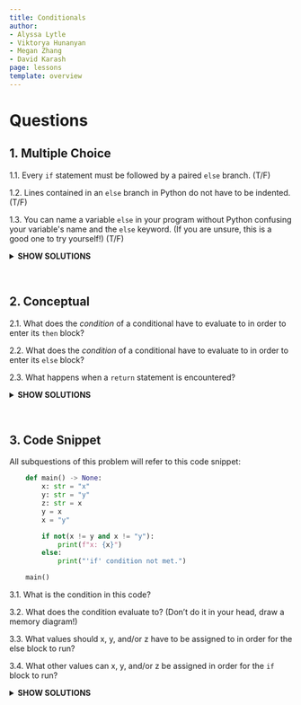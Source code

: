 ```yaml
---
title: Conditionals 
author:
- Alyssa Lytle
- Viktorya Hunanyan
- Megan Zhang
- David Karash
page: lessons
template: overview
---
```


# Questions

## 1. Multiple Choice

1.1. Every `if` statement must be followed by a paired `else` branch. (T/F)

1.2. Lines contained in an `else` branch in Python do not have to be indented. (T/F)

1.3. You can name a variable `else` in your program without Python confusing your variable's name and the `else` keyword. (If you are unsure, this is a good one to try yourself!) (T/F)


<details>
  <summary><b>SHOW SOLUTIONS</b></summary>
  

1.1. `False`

1.2. `False`

1.3. `False`

</details>

&nbsp;

<!-- 
## 2. Inputting a Value

 All subquestions of this problem will refer to this code snippet:

        x: int = int(input("Pick a number: "))
        y: int = 10
        z: int = 2
        x = x - 1
        if x < 10:
            print("A")
        else:
            if (x % z) == 0:
                print ("B")
        if x == (y + z):
            print("C")
        else: 
            print("D")

For the following subquestions, answer with a valid input value for `x` that would cause the given letter to print. It is OK for your input to cause other letters to print as well.
If there is no such value, write "Unreachable".

4.1 `A`

4.2 `B`

4.3 `C`

4.4 `D`

Now, answer with a valid input value for `x` that
would cause the *exact* given letter(s) to print (no other letters). 
If there is no such value, write "Unreachable".  
4.5 

`A` <br>
`C`

4.6 

`B` <br>
`C`


4.7 

`C`


4.8 

`D` -->

<!-- 
5. Write the format of a conditional using the following:
You might not need to use all and can use any multiple times: `if`, `else`, `==`, `<condition>`, `False`, `True`, `<do something>`.

6. Write the format of a conditional using the following:
You might not need to use all and can use any multiple times: `while`, `<condition>`, `==`, `False`, `True`, `<do something>`. -->


## 2. Conceptual 

2.1. What does the *condition* of a conditional have to evaluate to in order to enter its `then` block?

2.2. What does the *condition* of a conditional have to evaluate to in order to enter its `else` block?

2.3. What happens when a `return` statement is encountered?


<details>
  <summary><b>SHOW SOLUTIONS</b></summary>
  

2.1. The condition must evaluate to `True`.

2.2. The condition must evaluate to `False`.

2.3. The return value is recorded in memory and the function is immediately exited.

</details>

&nbsp;


<!-- ## 3. Code Snippet 1

All subquestions of this problem will refer to this pseudo code snippet:

```
    if <condition1>:
        <do_something> # then block
    elif <condition2>:
        <do_something> # elif block
    else:
        <do_something> # else block
```

3.1. From the general format of a conditional with an `elif` block, what needs to be True and/or False in order for the `elif` block to evaluate?

3.2. Is `<condition1>` not being met the same as having `if <condition1> == False:`? -->

## 3. Code Snippet 

All subquestions of this problem will refer to this code snippet:

```python
    def main() -> None: 
        x: str = "x"
        y: str = "y"
        z: str = x
        y = x
        x = "y"

        if not(x != y and x != "y"):
            print(f"x: {x}")
        else:
            print("'if' condition not met.")

    main()
```

3.1. What is the condition in this code?

3.2. What does the condition evaluate to? (Don’t do it in your head, draw a memory diagram!)

3.3. What values should x, y, and/or z have to be assigned to in order for the else block to run?

3.4. What other values can x, y, and/or z be assigned in order for the `if` block to run?



<details>
  <summary><b>SHOW SOLUTIONS</b></summary>
  

3.1. `not(x != y and x != "y")`

3.2. The condition evaluates to `True`.

3.3. To ensure the `else` block runs in the given code, the condition `x != y and x != "y"` must be true. This means `x` should be different from `y` and `x` should also be different from the string `"y"`. For example, setting `x = "a"` and `y = "b"` will satisfy this condition, making the `else` block execute.

3.4. To make the `if` block run, the condition `not(x != y and x != "y")` must be true, which happens when `x` is either the same as `y` or the same as `"y"`, or both. In the original code where `x = "y"`, `y = "x"`, and `z = "x"`, the `if` block runs as `not(x != y and x != "y")` evaluates to true.


</details>

&nbsp;


<!-- ---


[solutions](#conceptual-solutions)

# Solutions 

## Conceptual Questions - Solutions

1.1. F
1.2. F
1.3. F -->

<!-- 4. 
    
    4.1 Any value < 11

    4.2 Any value >= 11 and odd. (Since `x % z == 0` must be True and `z` is 2, this means `x - 1` must be even.)

    4.3 13

    4.4 Any value != 13

    4.5 Unreachable

    4.6 13

    4.7 Unreachable

    4.8 Any value >= 11 and even -->
<!-- 
5. 
```python
    if <condition> == True:
        <do_something>
    else:
        <do_something>
```
OR
```python
    if <condition>:
        <do_something>
    else:
        <do_something>
```

6. 
```python
    while <condition> == True:
        <do_something>
```
OR
```python
    while <condition>:
        <do_something>
``` -->

<!-- 2.1. The condition must evaluate to `True`.

2.2. The condition must evaluate to `False`.

2.3. The return value is recorded in memory and the function is immediately exited. -->
<!-- 
3.1. `<condition1>` must not be met (condition should evaluate to `False`) AND `<condition2>` must be met (condition should evaluate to `True`).

3.2. In this case, yes. If we had something like this:
```python
if ("hello" == "hello") == False:
```
the `<condition>` in this case would be everything in between the `if` and the `:`. In the pseudo-code, we are separating the `<condition>` to be separate from the rest (`== False`), while in real code the condition is always everything after the `if` and before the `:`. -->

<!-- ---

3.1. `not(x != y and x != "y")`

3.2. The condition evaluates to `True`.

3.3. To ensure the `else` block runs in the given code, the condition `x != y and x != "y"` must be true. This means `x` should be different from `y` and `x` should also be different from the string `"y"`. For example, setting `x = "a"` and `y = "b"` will satisfy this condition, making the `else` block execute.

3.4. To make the `if` block run, the condition `not(x != y and x != "y")` must be true, which happens when `x` is either the same as `y` or the same as `"y"`, or both. In the original code where `x = "y"`, `y = "x"`, and `z = "x"`, the `if` block runs as `not(x != y and x != "y")` evaluates to true.

--- -->